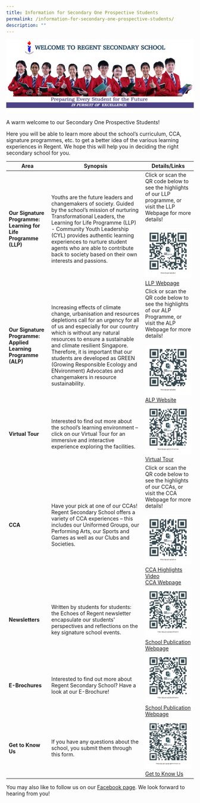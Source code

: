 ```yaml
---
title: Information for Secondary One Prospective Students
permalink: /information-for-secondary-one-prospective-students/
description: ""
---
```

![](/images/2023-rgt-studentleaders-banner.png)

A warm welcome to our Secondary One Prospective Students!

Here you will be able to learn more about the school’s curriculum, CCA, signature programmes, etc. to get a better idea of the various learning experiences in Regent. We hope this will help you in deciding the right secondary school for you.

| Area | Synopsis | Details/Links |
| -------- | -------- | -------- |
| **Our Signature Programme: Learning for Life Programme (LLP)**     | Youths are the future leaders and changemakers of society. Guided by the school’s mission of nurturing Transformational Leaders, the Learning for Life Programme (LLP) - Community Youth Leadership (CYL) provides authentic learning experiences to nurture student agents who are able to contribute back to society based on their own interests and passions.        | Click or scan the QR code below to see the highlights of our LLP programme, or visit the LLP Webpage for more details!<br><br>![](/images/Open%20House/LLP%20Webpage_QRcode.png)<br>[LLP Webpage](https://www.regentsec.moe.edu.sg/transformational-leaders/learning-for-life-programme/community-youth-leadership/)     |
| **Our Signature Programme: Applied Learning Programme (ALP)**  | Increasing effects of climate change, urbanisation and resources depletions call for an urgency for all of us and especially for our country which is without any natural resources to ensure a sustainable and climate resilient Singapore. Therefore, it is important that our students are developed as GREEN (Growing Responsible Ecology and ENvironment) Advocates and changemakers in resource sustainability.     | Click or scan the QR code below to see the highlights of our ALP Programme, or visit the ALP Webpage for more details!<br><br>![](/images/Open%20House/ALP%20Webpage_QRcode.png)<br>[ALP Website](https://www.regentsec.moe.edu.sg/self-directed-learners/alp/)   |
| **Virtual Tour**  | Interested to find out more about the school’s learning environment – click on our Virtual Tour for an immersive and interactive experience exploring the facilities.  | ![](/images/Open%20House/Virtual%20Tour_QRcode.png)<br>[Virtual Tour](https://www.regentsec.moe.edu.sg/self-directed-learners/alp/)  |
| **CCA**  | Have your pick at one of our CCAs! Regent Secondary School offers a variety of CCA experiences – this includes our Uniformed Groups, our Performing Arts, our Sports and Games as well as our Clubs and Societies.    | Click or scan the QR code below to see the highlights of our CCAs, or visit the CCA Webpage for more details!<br><br>![](/images/Open%20House/CCA%20Webpage_QRcode.png)<br>[CCA Highlights Video](https://youtu.be/2qisNvThrmw)<br>[CCA Webpage](https://www.regentsec.moe.edu.sg/co-curricular-activities/cca/)  |
| **Newsletters**  | Written by students for students: the Echoes of Regent newsletter encapsulate our students’ perspectives and reflections on the key signature school events.   | ![](/images/Open%20House/School%20Publication%20Webpage_QRcode.png)  [School Publication Webpage](https://www.regentsec.moe.edu.sg/about-regent/school-publication/echoes-of-regent-2023/)  |
| **E-Brochures**  | Interested to find out more about Regent Secondary School? Have a look at our E-Brochure!  | ![](/images/Open%20House/School%20Publication%20Webpage_QRcode.png)  [School Publication Webpage](https://www.regentsec.moe.edu.sg/about-regent/school-publication/echoes-of-regent-2023/)  |
| **Get to Know Us** | If you have any questions about the school, you submit them through this form. | ![](/images/Open%20House/Get%20to%20Know%20Us_QRcode.png)<br>[Get to Know Us](https://form.gov.sg/65313352fc430100115a75e2) |

You may also like to follow us on our [Facebook page](https://www.facebook.com/Regent-Secondary-School-161484223907923/). We look forward to hearing from you!